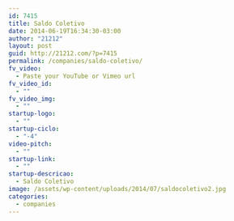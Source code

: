 ```yaml
---
id: 7415
title: Saldo Coletivo
date: 2014-06-19T16:34:30-03:00
author: "21212"
layout: post
guid: http://21212.com/?p=7415
permalink: /companies/saldo-coletivo/
fv_video:
  - Paste your YouTube or Vimeo url
fv_video_id:
  - ""
fv_video_img:
  - ""
startup-logo:
  - ""
startup-ciclo:
  - "-4"
video-pitch:
  - ""
startup-link:
  - ""
startup-descricao:
  - Saldo Coletivo
image: /assets/wp-content/uploads/2014/07/saldocoletivo2.jpg
categories:
  - companies
---
```

